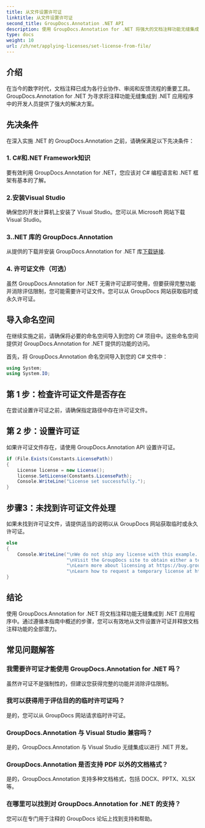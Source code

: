 ```yaml
---
title: 从文件设置许可证
linktitle: 从文件设置许可证
second_title: GroupDocs.Annotation .NET API
description: 使用 GroupDocs.Annotation for .NET 将强大的文档注释功能无缝集成到您的 .NET 应用程序中。
type: docs
weight: 10
url: /zh/net/applying-licenses/set-license-from-file/
---
```

## 介绍
在当今的数字时代，文档注释已成为各行业协作、审阅和反馈流程的重要工具。 GroupDocs.Annotation for .NET 为寻求将注释功能无缝集成到 .NET 应用程序中的开发人员提供了强大的解决方案。
## 先决条件
在深入实施 .NET 的 GroupDocs.Annotation 之前，请确保满足以下先决条件：
### 1. C#和.NET Framework知识
要有效利用 GroupDocs.Annotation for .NET，您应该对 C# 编程语言和 .NET 框架有基本的了解。
### 2.安装Visual Studio
确保您的开发计算机上安装了 Visual Studio。您可以从 Microsoft 网站下载 Visual Studio。
### 3..NET 库的 GroupDocs.Annotation
从提供的下载并安装 GroupDocs.Annotation for .NET 库[下载链接](https://releases.groupdocs.com/annotation/net/).
### 4. 许可证文件（可选）
虽然 GroupDocs.Annotation for .NET 无需许可证即可使用，但要获得完整功能并消除评估限制，您可能需要许可证文件。您可以从 GroupDocs 网站获取临时或永久许可证。

## 导入命名空间
在继续实施之前，请确保将必要的命名空间导入到您的 C# 项目中。这些命名空间提供对 GroupDocs.Annotation for .NET 提供的功能的访问。

首先，将 GroupDocs.Annotation 命名空间导入到您的 C# 文件中：
```csharp
using System;
using System.IO;
```
## 第 1 步：检查许可证文件是否存在
在尝试设置许可证之前，请确保指定路径中存在许可证文件。
## 第 2 步：设置许可证
如果许可证文件存在，请使用 GroupDocs.Annotation API 设置许可证。
```csharp
if (File.Exists(Constants.LicensePath))
{
    License license = new License();
    license.SetLicense(Constants.LicensePath);
    Console.WriteLine("License set successfully.");
}
```
## 步骤3：未找到许可证文件处理
如果未找到许可证文件，请提供适当的说明以从 GroupDocs 网站获取临时或永久许可证。
```csharp
else
{
    Console.WriteLine("\nWe do not ship any license with this example. " +
                      "\nVisit the GroupDocs site to obtain either a temporary or permanent license. " +
                      "\nLearn more about licensing at https://buy.groupdocs.com/faqs/licensing。 ” +
                      "\nLearn how to request a temporary license at https://buy.groupdocs.com/temporary-license。”）；
}
```

## 结论
使用 GroupDocs.Annotation for .NET 将文档注释功能无缝集成到 .NET 应用程序中。通过遵循本指南中概述的步骤，您可以有效地从文件设置许可证并释放文档注释功能的全部潜力。
## 常见问题解答
### 我需要许可证才能使用 GroupDocs.Annotation for .NET 吗？
虽然许可证不是强制性的，但建议您获得完整的功能并消除评估限制。
### 我可以获得用于评估目的的临时许可证吗？
是的，您可以从 GroupDocs 网站请求临时许可证。
### GroupDocs.Annotation 与 Visual Studio 兼容吗？
是的，GroupDocs.Annotation 与 Visual Studio 无缝集成以进行 .NET 开发。
### GroupDocs.Annotation 是否支持 PDF 以外的文档格式？
是的，GroupDocs.Annotation 支持多种文档格式，包括 DOCX、PPTX、XLSX 等。
### 在哪里可以找到对 GroupDocs.Annotation for .NET 的支持？
您可以在专门用于注释的 GroupDocs 论坛上找到支持和帮助。